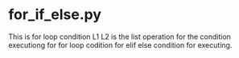 # for_if_else.py
This is for loop condition
L1 L2 is the list operation for 
the condition 
executiong for 
for loop codition
for
elif
else
condition for executing.

